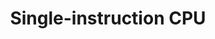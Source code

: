 ---
layout: interesting
title: Single-instruction CPU
source: https://hackaday.com/2025/09/20/computer-has-one-instruction-many-transistors/
description: |
    Turns out you only need a single CPU instruction to be Turing-complete!
---